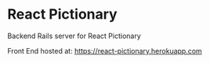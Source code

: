 # React Pictionary

Backend Rails server for React Pictionary

Front End hosted at: https://react-pictionary.herokuapp.com
